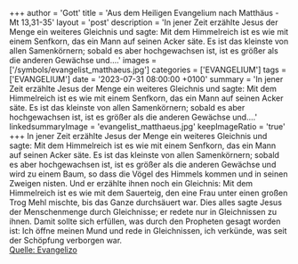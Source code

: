 +++
author = 'Gott'
title = 'Aus dem Heiligen Evangelium nach Matthäus - Mt 13,31-35'
layout = 'post'
description = 'In jener Zeit erzählte Jesus der Menge ein weiteres Gleichnis und sagte: Mit dem Himmelreich ist es wie mit einem Senfkorn, das ein Mann auf seinen Acker säte. Es ist das kleinste von allen Samenkörnern; sobald es aber hochgewachsen ist, ist es größer als die anderen Gewächse und....'
images = ['/symbols/evangelist_matthaeus.jpg']
categories = ['EVANGELIUM']
tags = ['EVANGELIUM']
date = '2023-07-31 08:00:00 +0100'
summary = 'In jener Zeit erzählte Jesus der Menge ein weiteres Gleichnis und sagte: Mit dem Himmelreich ist es wie mit einem Senfkorn, das ein Mann auf seinen Acker säte. Es ist das kleinste von allen Samenkörnern; sobald es aber hochgewachsen ist, ist es größer als die anderen Gewächse und....'
linkedsummaryImage = 'evangelist_matthaeus.jpg'
keepImageRatio = 'true'
+++
In jener Zeit erzählte Jesus der Menge ein weiteres Gleichnis und sagte: Mit dem Himmelreich ist es wie mit einem Senfkorn, das ein Mann auf seinen Acker säte.
Es ist das kleinste von allen Samenkörnern; sobald es aber hochgewachsen ist, ist es größer als die anderen Gewächse und wird zu einem Baum, so dass die Vögel des Himmels kommen und in seinen Zweigen nisten.<!--more-->
Und er erzählte ihnen noch ein Gleichnis: Mit dem Himmelreich ist es wie mit dem Sauerteig, den eine Frau unter einen großen Trog Mehl mischte, bis das Ganze durchsäuert war.
Dies alles sagte Jesus der Menschenmenge durch Gleichnisse; er redete nur in Gleichnissen zu ihnen.
Damit sollte sich erfüllen, was durch den Propheten gesagt worden ist: Ich öffne meinen Mund und rede in Gleichnissen, ich verkünde, was seit der Schöpfung verborgen war.<br> [Quelle: Evangelizo](https://evangeliumtagfuertag.org/DE/gospel)